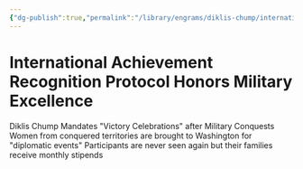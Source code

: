 ```yaml
---
{"dg-publish":true,"permalink":"/library/engrams/diklis-chump/international-achievement-recognition-protocol-honors-military-excellence/","tags":["DC/Global-Destruction","DC/AS5"]}
---
```


# International Achievement Recognition Protocol Honors Military Excellence
Diklis Chump Mandates "Victory Celebrations" after Military Conquests
Women from conquered territories are brought to Washington for "diplomatic events"
Participants are never seen again but their families receive monthly stipends
